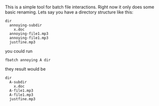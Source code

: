 This is a simple tool for batch file interactions. Right now it only does some basic renaming. Lets say you have a directory structure like this:

```
dir
  annoying-subdir
    x.doc
  annoying-file1.mp3
  annoying-file1.mp3
  justfine.mp3
```

you could run

```
fbatch annoying A dir
```

they result would be

```
dir
  A-subdir
    x.doc
  A-file1.mp3
  A-file1.mp3
  justfine.mp3
```